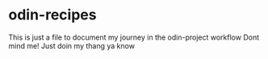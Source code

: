 # odin-recipes
This is just a file to document my journey in the odin-project workflow
Dont mind me!
Just doin my thang ya know